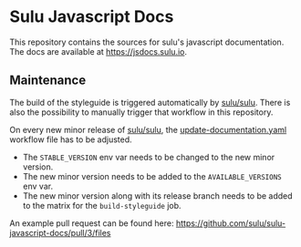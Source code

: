 # Sulu Javascript Docs

This repository contains the sources for sulu's javascript documentation.
The docs are available at https://jsdocs.sulu.io.

## Maintenance

The build of the styleguide is triggered automatically by [sulu/sulu](https://github.com/sulu/sulu). There is also the possibility to manually trigger that workflow in this repository.

On every new minor release of [sulu/sulu](https://github.com/sulu/sulu), the [update-documentation.yaml](.github/workflows/update-documentation.yaml) workflow file has to be adjusted.
- The `STABLE_VERSION` env var needs to be changed to the new minor version.
- The new minor version needs to be added to the `AVAILABLE_VERSIONS` env var.
- The new minor version along with its release branch needs to be added to the matrix for the `build-styleguide` job.

An example pull request can be found here: https://github.com/sulu/sulu-javascript-docs/pull/3/files
